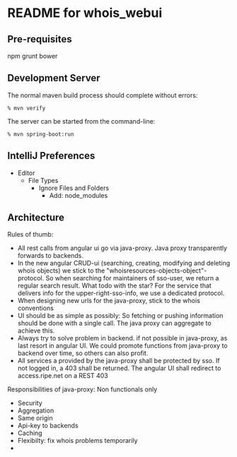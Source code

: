 README for whois_webui
==========================

Pre-requisites
-----------------
npm
grunt
bower


Development Server
------------------

The normal maven build process should complete without errors:

    % mvn verify

The server can be started from the command-line:

    % mvn spring-boot:run


IntelliJ Preferences
--------------------
* Editor
	* File Types
		* Ignore Files and Folders
			* Add: node_modules
	

Architecture
------------
Rules of thumb:
 * All rest calls from angular ui go via java-proxy. Java proxy transparently forwards to backends.
 * In the new angular CRUD-ui (searching, creating, modifying and deleting whois objects) we stick to the "whoisresources-objects-object"-protocol.
    So when searching for maintainers of sso-user, we return a regular search result. What todo with the star?
    For the service that delivers info for the upper-right-sso-info, we use a dedicated protocol.
 * When designing new urls for the java-proxy, stick to the whois conventions
 * UI should be as simple as possibly: So fetching or pushing information should be done with a single call. The java proxy can aggregate to achieve this.
 * Always try to solve problem in backend. if not possible in java-proxy, as last resort in angular UI. We could promote functions from java-proxy to backend over time, so others can also profit.
 * All services a provided by the java-proxy shall be protected by sso. If not logged in, a 403 shall be returned. The angular UI shall redirect to access.ripe.net on a REST 403

Responsibilities of java-proxy: Non functionals only
 * Security
 * Aggregation
 * Same origin
 * Api-key to backends
 * Caching
 * Flexibilty: fix whois problems temporarily
 *



